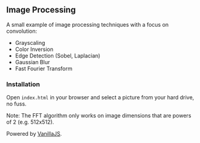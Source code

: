 ## Image Processing

A small example of image processing techniques with a focus on convolution:

* Grayscaling
* Color Inversion
* Edge Detection (Sobel, Laplacian)
* Gaussian Blur
* Fast Fourier Transform

### Installation

Open `index.html` in your browser and select a picture from your hard drive, no fuss.

Note: The FFT algorithm only works on image dimensions that are powers of 2 (e.g. 512x512).

Powered by [VanillaJS](http://vanilla-js.com).
